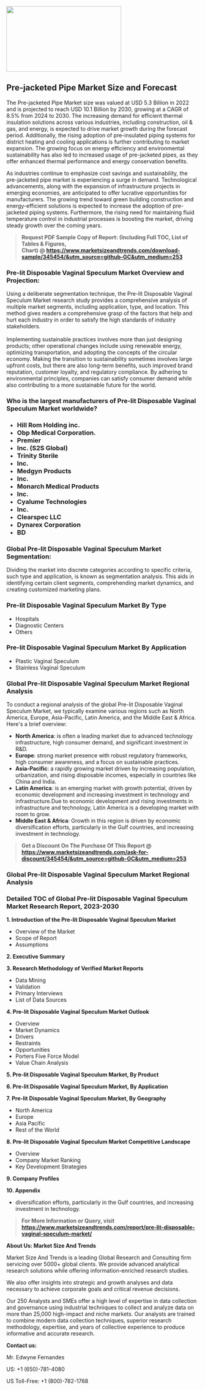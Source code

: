 <p><img class="alignnone size-medium wp-image-20088" src="https://ffe5etoiles.com/wp-content/uploads/2024/12/MST1-300x171.png" alt="" width="300" height="171" /></p><h2>Pre-jacketed Pipe Market Size and Forecast</h2><p>The Pre-jacketed Pipe Market size was valued at USD 5.3 Billion in 2022 and is projected to reach USD 10.1 Billion by 2030, growing at a CAGR of 8.5% from 2024 to 2030. The increasing demand for efficient thermal insulation solutions across various industries, including construction, oil & gas, and energy, is expected to drive market growth during the forecast period. Additionally, the rising adoption of pre-insulated piping systems for district heating and cooling applications is further contributing to market expansion. The growing focus on energy efficiency and environmental sustainability has also led to increased usage of pre-jacketed pipes, as they offer enhanced thermal performance and energy conservation benefits.</p><p>As industries continue to emphasize cost savings and sustainability, the pre-jacketed pipe market is experiencing a surge in demand. Technological advancements, along with the expansion of infrastructure projects in emerging economies, are anticipated to offer lucrative opportunities for manufacturers. The growing trend toward green building construction and energy-efficient solutions is expected to increase the adoption of pre-jacketed piping systems. Furthermore, the rising need for maintaining fluid temperature control in industrial processes is boosting the market, driving steady growth over the coming years.</p></p><blockquote id="" class=""><strong>Request PDF Sample Copy of Report: (Including Full TOC, List of Tables &amp; Figures, Chart)&nbsp;@&nbsp;<strong><a href="https://www.marketsizeandtrends.com/download-sample/345454/&utm_source=github-GC&utm_medium=253" target="_blank">https://www.marketsizeandtrends.com/download-sample/345454/&utm_source=github-GC&utm_medium=253</a></strong></strong></blockquote><h3 id="" class="">Pre-lit Disposable Vaginal Speculum Market&nbsp;Overview and Projection:</h3><p id="" class="">Using a deliberate segmentation technique, the Pre-lit Disposable Vaginal Speculum Market research study provides a comprehensive analysis of multiple market segments, including application, type, and location. This method gives readers a comprehensive grasp of the factors that help and hurt each industry in order to satisfy the high standards of industry stakeholders. <br /> <br />Implementing sustainable practices involves more than just designing products; other operational changes include using renewable energy, optimizing transportation, and adopting the concepts of the circular economy. Making the transition to sustainability sometimes involves large upfront costs, but there are also long-term benefits, such improved brand reputation, customer loyalty, and regulatory compliance. By adhering to environmental principles, companies can satisfy consumer demand while also contributing to a more sustainable future for the world.</p><h3 id="" class="">Who is the largest manufacturers of&nbsp;Pre-lit Disposable Vaginal Speculum Market worldwide?</h3><h3 class=""><p><ul><li>Hill Rom Holding inc. </li><li> Obp Medical Corporation. </li><li> Premier </li><li> Inc. (S2S Global) </li><li> Trinity Sterile </li><li> Inc. </li><li> Medgyn Products </li><li> Inc. </li><li> Monarch Medical Products </li><li> Inc. </li><li> Cyalume Technologies </li><li> Inc. </li><li> Clearspec LLC </li><li> Dynarex Corporation </li><li> BD</li></ul></p></h3><h3 id="" class="">Global&nbsp;Pre-lit Disposable Vaginal Speculum Market Segmentation:</h3><p id="" class="">Dividing the market into discrete categories according to specific criteria, such type and application, is known as segmentation analysis. This aids in identifying certain client segments, comprehending market dynamics, and creating customized marketing plans.</p><h3 id="" class="">Pre-lit Disposable Vaginal Speculum Market&nbsp;By Type</h3><p><p><ul><li>Hospitals</li><li> Diagnostic Centers</li><li> Others</p></li></ul></p></p><h3 id="" class="">Pre-lit Disposable Vaginal Speculum Market&nbsp;By Application</h3><p class=""><p><ul><li>Plastic Vaginal Speculum</li><li> Stainless Vaginal Speculum</li></ul></p></p><h3 id="" class="">Global Pre-lit Disposable Vaginal Speculum Market Regional Analysis</h3><p id="" class="">To conduct a regional analysis of the global Pre-lit Disposable Vaginal Speculum Market, we typically examine various regions such as North America, Europe, Asia-Pacific, Latin America, and the Middle East &amp; Africa. Here's a brief overview:</p><ul><li><strong>North America</strong>: is often a leading market due to advanced technology infrastructure, high consumer demand, and significant investment in R&amp;D.</li><li><strong>Europe</strong>: strong market presence with robust regulatory frameworks, high consumer awareness, and a focus on sustainable practices.</li><li><strong>Asia-Pacific</strong>: a rapidly growing market driven by increasing population, urbanization, and rising disposable incomes, especially in countries like China and India.</li><li><strong>Latin America</strong>: is an emerging market with growth potential, driven by economic development and increasing investment in technology and infrastructure.Due to economic development and rising investments in infrastructure and technology, Latin America is a developing market with room to grow.</li><li><strong>Middle East &amp; Africa</strong>: Growth in this region is driven by economic diversification efforts, particularly in the Gulf countries, and increasing investment in technology.</li></ul><blockquote id="" class=""><strong>Get a Discount On The Purchase Of This Report @ <strong><a href="https://www.marketsizeandtrends.com/ask-for-discount/345454/&utm_source=github-GC&utm_medium=253" target="_blank">https://www.marketsizeandtrends.com/ask-for-discount/345454/&utm_source=github-GC&utm_medium=253</a></strong></strong></blockquote><h3 id="" class="">Global Pre-lit Disposable Vaginal Speculum Market Regional Analysis</h3><h3 id="" class="">Detailed TOC of Global Pre-lit Disposable Vaginal Speculum Market Research Report, 2023-2030</h3><p id="" class=""><strong>1. Introduction of the Pre-lit Disposable Vaginal Speculum Market</strong></p><ul><li>Overview of the Market</li><li>Scope of Report</li><li>Assumptions</li></ul><p id="" class=""><strong>2. Executive Summary</strong></p><p id="" class=""><strong>3. Research Methodology of Verified Market Reports</strong></p><ul><li>Data Mining</li><li>Validation</li><li>Primary Interviews</li><li>List of Data Sources</li></ul><p id="" class=""><strong>4. Pre-lit Disposable Vaginal Speculum Market Outlook</strong></p><ul><li>Overview</li><li>Market Dynamics</li><li>Drivers</li><li>Restraints</li><li>Opportunities</li><li>Porters Five Force Model</li><li>Value Chain Analysis</li></ul><p id="" class=""><strong>5. Pre-lit Disposable Vaginal Speculum Market, By Product</strong></p><p id="" class=""><strong>6. Pre-lit Disposable Vaginal Speculum Market, By Application</strong></p><p id="" class=""><strong>7. Pre-lit Disposable Vaginal Speculum Market, By Geography</strong></p><ul><li>North America</li><li>Europe</li><li>Asia Pacific</li><li>Rest of the World</li></ul><p id="" class=""><strong>8. Pre-lit Disposable Vaginal Speculum Market Competitive Landscape</strong></p><ul><li>Overview</li><li>Company Market Ranking</li><li>Key Development Strategies</li></ul><p id="" class=""><strong>9. Company Profiles</strong></p><p id="" class=""><strong>10. Appendix</strong></p><ul><li>diversification efforts, particularly in the Gulf countries, and increasing investment in technology.</li></ul><blockquote id="" class=""><strong>For More Information or Query, visit <strong><strong><a href="https://www.marketsizeandtrends.com/report/pre-lit-disposable-vaginal-speculum-market/" target="_blank">https://www.marketsizeandtrends.com/report/pre-lit-disposable-vaginal-speculum-market/</a></strong></strong></strong></blockquote><p id="" class=""><strong>About Us: Market Size And Trends</strong></p><p id="" class="">Market Size And Trends is a leading Global Research and Consulting firm servicing over 5000+ global clients. We provide advanced analytical research solutions while offering information-enriched research studies.</p><p id="" class="">We also offer insights into strategic and growth analyses and data necessary to achieve corporate goals and critical revenue decisions.</p><p id="" class="">Our 250 Analysts and SMEs offer a high level of expertise in data collection and governance using industrial techniques to collect and analyze data on more than 25,000 high-impact and niche markets. Our analysts are trained to combine modern data collection techniques, superior research methodology, expertise, and years of collective experience to produce informative and accurate research.</p><p id="" class=""><strong>Contact us:</strong></p><p id="" class="">Mr. Edwyne Fernandes</p><p id="" class="">US: +1 (650)-781-4080</p><p id="" class="">US Toll-Free: +1 (800)-782-1768</p>
